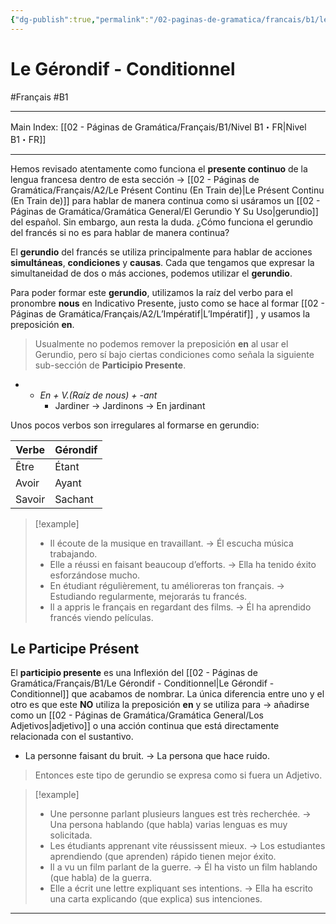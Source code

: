 ```yaml
---
{"dg-publish":true,"permalink":"/02-paginas-de-gramatica/francais/b1/le-gerondif-conditionnel/"}
---
```


# Le Gérondif - Conditionnel
#Français #B1
___
Main Index: [[02 - Páginas de Gramática/Français/B1/Nivel B1・FR\|Nivel B1・FR]]
___
Hemos revisado atentamente como funciona el **presente continuo** de la lengua francesa dentro de esta sección → [[02 - Páginas de Gramática/Français/A2/Le Présent Continu (En Train de)\|Le Présent Continu (En Train de)]] para hablar de manera continua como si usáramos un [[02 - Páginas de Gramática/Gramática General/El Gerundio Y Su Uso\|gerundio]] del español. Sin embargo, aun resta la duda. ¿Cómo funciona el gerundio del francés si no es para hablar de manera continua?

El **gerundio** del francés se utiliza principalmente para hablar de acciones **simultáneas**, **condiciones** y **causas**. Cada que tengamos que expresar la simultaneidad de dos o más acciones, podemos utilizar el **gerundio**.

Para poder formar este **gerundio**, utilizamos la raíz del verbo para el pronombre **nous** en Indicativo Presente, justo como se hace al formar [[02 - Páginas de Gramática/Français/A2/L’Impératif\|L’Impératif]] , y usamos la preposición **en**.

>Usualmente no podemos remover la preposición **en** al usar el Gerundio, pero sí bajo ciertas condiciones como señala la siguiente sub-sección de **Participio Presente**.

- - _En + V.(Raíz de nous) + -ant_
    - Jardiner → Jardinons → En jardinant

Unos pocos verbos son irregulares al formarse en gerundio:

| Verbe  | Gérondif |
| ------ | -------- |
| Être   | Étant    |
| Avoir  | Ayant    |
| Savoir | Sachant  |


> [!example] 
> - Il écoute de la musique en travaillant. → Él escucha música trabajando.
> - Elle a réussi en faisant beaucoup d’efforts. → Ella ha tenido éxito esforzándose mucho.
> - En étudiant régulièrement, tu amélioreras ton français. → Estudiando regularmente, mejorarás tu francés.
> - Il a appris le français en regardant des films. → Él ha aprendido francés viendo películas.

## Le Participe Présent
El **participio presente** es una Inflexión del [[02 - Páginas de Gramática/Français/B1/Le Gérondif - Conditionnel\|Le Gérondif - Conditionnel]] que acabamos de nombrar. La única diferencia entre uno y el otro es que este **NO** utiliza la preposición **en** y se utiliza para → añadirse como un [[02 - Páginas de Gramática/Gramática General/Los Adjetivos\|adjetivo]] o una acción continua que está directamente relacionada con el sustantivo.

- La personne faisant du bruit. → La persona que hace ruido.
> Entonces este tipo de gerundio se expresa como si fuera un Adjetivo.

> [!example] 
> - Une personne parlant plusieurs langues est très recherchée. → Una persona hablando (que habla) varias lenguas es muy solicitada.
> - Les étudiants apprenant vite réussissent mieux. → Los estudiantes aprendiendo (que aprenden) rápido tienen mejor éxito.
> - Il a vu un film parlant de la guerre. → Él ha visto un film hablando (que habla) de la guerra.
> - Elle a écrit une lettre expliquant ses intentions. → Ella ha escrito una carta explicando (que explica) sus intenciones.

___